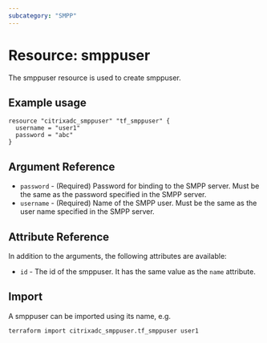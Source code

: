```yaml
---
subcategory: "SMPP"
---
```


# Resource: smppuser

The smppuser resource is used to create smppuser.


## Example usage

```hcl
resource "citrixadc_smppuser" "tf_smppuser" {
  username = "user1"
  password = "abc"
}
```


## Argument Reference

* `password` - (Required) Password for binding to the SMPP server. Must be the same as the password specified in the SMPP server.
* `username` - (Required) Name of the SMPP user. Must be the same as the user name specified in the SMPP server.


## Attribute Reference

In addition to the arguments, the following attributes are available:

* `id` - The id of the smppuser. It has the same value as the `name` attribute.


## Import

A smppuser can be imported using its name, e.g.

```shell
terraform import citrixadc_smppuser.tf_smppuser user1
```
